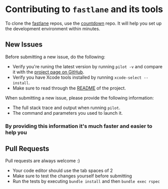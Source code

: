 # Contributing to `fastlane` and its tools

To clone the [fastlane](https://fastlane.tools) repos, use the [countdown](https://github.com/fastlane/countdown) repo. It will help you set up the development environment within minutes.

## New Issues

Before submitting a new issue, do the following:

- Verify you're runing the latest version by running `pilot -v` and compare it with the [project page on GitHub](https://github.com/fastlane/pilot).
- Verify you have Xcode tools installed by running `xcode-select --install`.
- Make sure to read through the [README](https://github.com/fastlane/pilot) of the project.


When submitting a new issue, please provide the following information:

- The full stack trace and output when running `pilot`.
- The command and parameters you used to launch it.

### By providing this information it's much faster and easier to help you


## Pull Requests

Pull requests are always welcome :) 

- Your code editor should use the tab spaces of 2
- Make sure to test the changes yourself before submitting
- Run the tests by executing `bundle install` and then `bundle exec rspec`
